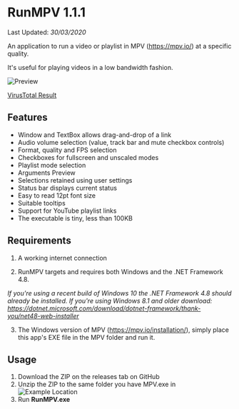 # RunMPV 1.1.1

Last Updated: _30/03/2020_

An application to run a video or playlist in MPV (https://mpv.io/) at a specific quality.

It's useful for playing videos in a low bandwidth fashion.

![Preview](https://raw.githubusercontent.com/hl2guide/RunMPV/master/Screenshots/main.PNG)

[VirusTotal Result](https://www.virustotal.com/gui/file/da14c79146dac985590acd128bdbba2b16dc879562c9e3f8d5958a53518932e2/detection)

## Features

- Window and TextBox allows drag-and-drop of a link
- Audio volume selection (value, track bar and mute checkbox controls)
- Format, quality and FPS selection
- Checkboxes for fullscreen and unscaled modes
- Playlist mode selection
- Arguments Preview
- Selections retained using user settings
- Status bar displays current status
- Easy to read 12pt font size
- Suitable tooltips
- Support for YouTube playlist links
- The executable is tiny, less than 100KB

## Requirements

1) A working internet connection

2) RunMPV targets and requires both Windows and the .NET Framework 4.8.

_If you're using a recent build of Windows 10 the .NET Framework 4.8 should already be installed._
_If you're using Windows 8.1 and older download: https://dotnet.microsoft.com/download/dotnet-framework/thank-you/net48-web-installer_

3) The Windows version of MPV (https://mpv.io/installation/), simply place this app's EXE file in the MPV folder and run it.

## Usage

1) Download the ZIP on the releases tab on GitHub
2) Unzip the ZIP to the same folder you have MPV.exe in
![Example Location](https://raw.githubusercontent.com/hl2guide/RunMPV/master/Screenshots/usage.PNG)
3) Run __RunMPV.exe__
